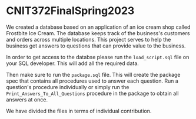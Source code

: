 # CNIT372FinalSpring2023

We created a database based on an application of an ice cream shop called Frostbite Ice Cream. The database keeps track of the business's customers and orders across multiple locations. This project serves to help the business get answers to questions that can provide value to the business.

In order to get access to the databse please run the ```load_script.sql``` file on your SQL developer. This will add all the required data.

Then make sure to run the ```package.sql``` file. This will create the package spec that contains all procedures used to answer each question. Run a question's procedure individually or simply run the ```Print_Answers_To_All_Questions``` procedure in the package to obtain all answers at once. 

We have divided the files in terms of individual contribution. 
